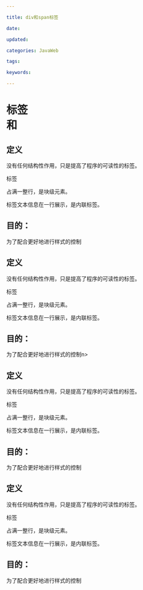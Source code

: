 ```yaml
---

title: div和span标签

date: 

updated: 

categories: JavaWeb

tags: 

keywords: 

---
```

# 标签<div>和<span>

## 定义

没有任何结构性作用，只是提高了程序的可读性的标签。

标签<div>占满一整行，是块级元素。

标签<span>文本信息在一行展示，是内联标签。



## 目的：

为了配合更好地进行样式的控制

## 定义

没有任何结构性作用，只是提高了程序的可读性的标签。

标签<div>占满一整行，是块级元素。

标签<span>文本信息在一行展示，是内联标签。



## 目的：

为了配合更好地进行样式的控制n>

## 定义

没有任何结构性作用，只是提高了程序的可读性的标签。

标签<div>占满一整行，是块级元素。

标签<span>文本信息在一行展示，是内联标签。



## 目的：

为了配合更好地进行样式的控制

## 定义

没有任何结构性作用，只是提高了程序的可读性的标签。

标签<div>占满一整行，是块级元素。

标签<span>文本信息在一行展示，是内联标签。



## 目的：

为了配合更好地进行样式的控制